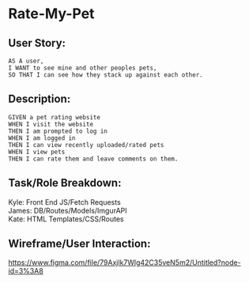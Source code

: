 # Rate-My-Pet

## User Story: 
```
AS A user,
I WANT to see mine and other peoples pets,
SO THAT I can see how they stack up against each other.
```
## Description: 

```
GIVEN a pet rating website
WHEN I visit the website
THEN I am prompted to log in
WHEN I am logged in
THEN I can view recently uploaded/rated pets
WHEN I view pets
THEN I can rate them and leave comments on them.
```

## Task/Role Breakdown:

Kyle: Front End JS/Fetch Requests<br>
James: DB/Routes/Models/ImgurAPI<br>
Kate: HTML Templates/CSS/Routes<br>

## Wireframe/User Interaction:

https://www.figma.com/file/79Axjlk7Wlg42C35veN5m2/Untitled?node-id=3%3A8
